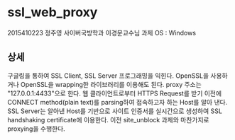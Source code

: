 # ssl_web_proxy

2015410223 정주영
사이버국방학과 이경문교수님 과제
OS : Windows

## 상세

구글링을 통하여 SSL Client, SSL Server 프로그래밍을 익힌다. OpenSSL을 사용하거나 OpenSSL을 wrapping한 라이브러리를 이용해도 된다.
proxy 주소는 "127.0.0.1:4433"으로 한다.
웹 클라이언트로부터 HTTPS Request를 받기 이전에 CONNECT method(plain text)를 parsing하여 접속하고자 하는 Host를 알아 낸다.
SSL Server는 알아낸 Host를 기반으로 사이트 인증서를 실시간으로 생성하여 SSL handshaking certificate에 이용한다.
이전 site_unblock 과제와 마찬가지로 proxying을 수행한다.

